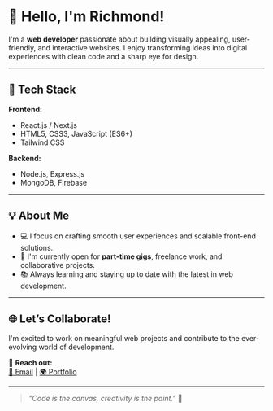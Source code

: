 # 👋 Hello, I'm Richmond!

I'm a **web developer** passionate about building visually appealing, user-friendly, and interactive websites. I enjoy transforming ideas into digital experiences with clean code and a sharp eye for design.

---

## 🚀 Tech Stack

**Frontend:**
- React.js / Next.js
- HTML5, CSS3, JavaScript (ES6+)
- Tailwind CSS

**Backend:**
- Node.js, Express.js
- MongoDB, Firebase

---

## 💡 About Me

- 💻 I focus on crafting smooth user experiences and scalable front-end solutions.
- 🎯 I'm currently open for **part-time gigs**, freelance work, and collaborative projects.
- 📚 Always learning and staying up to date with the latest in web development.

---

## 🌐 Let’s Collaborate!

I'm excited to work on meaningful web projects and contribute to the ever-evolving world of development.

📩 **Reach out:**  
[📧 Email](mailto:oseirichmond310.com)  | [🌍 Portfolio]([https://your-portfolio-link.com](https://richmondomensah.ct.ws/))

---

> *"Code is the canvas, creativity is the paint."* 🎨
